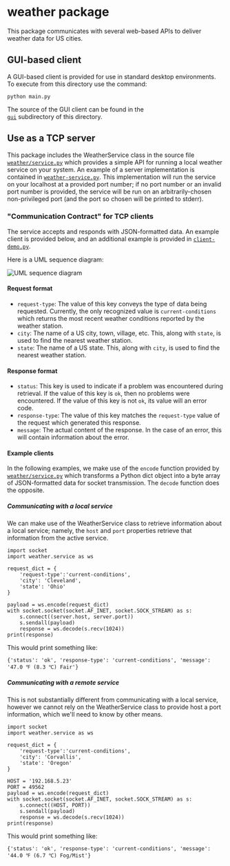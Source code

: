 # weather package

This package communicates with several web-based APIs to deliver
weather data for US cities.

## GUI-based client

A GUI-based client is provided for use in standard desktop
environments. To execute from this directory use the command:

```python main.py```

The source of the GUI client can be found in the	
[`gui`](./gui/__init__.py) subdirectory of this directory.

## Use as a TCP server

This package includes the WeatherService class in the source file
[`weather/service.py`](./weather/service.py) which provides a simple
API for running a local weather service on your system. An example of
a server implementation is contained in
[`weather-service.py`](./weather-service.py). This implementation will
run the service on your localhost at a provided port number; if no
port number or an invalid port number is provided, the service will be
run on an arbitrarily-chosen non-privileged port (and the port so
chosen will be printed to stderr).

### "Communication Contract" for TCP clients

The service accepts and responds with JSON-formatted data. An example
client is provided below, and an additional example is provided in
[`client-demo.py`](./client-demo.py).

Here is a UML sequence diagram:

![UML sequence diagram](./uml.png)

#### Request format

* `request-type`: The value of this key conveys the type of data being
  requested. Currently, the only recognized value is
  `current-conditions` which returns the most recent weather
  conditions reported by the weather station.
* `city`: The name of a US city, town, village, etc. This, along with
  `state`, is used to find the nearest weather station.
* `state`: The name of a US state. This, along with `city`, is used to
   find the nearest weather station.

#### Response format

* `status`: This key is used to indicate if a problem was encountered
  during retrieval. If the value of this key is `ok`, then no problems
  were encountered. If the value of this key is not `ok`, its value
  will an error code.
* `response-type`: The value of this key matches the `request-type`
  value of the request which generated this response.
* `message`: The actual content of the response. In the case of an
  error, this will contain information about the error.

#### Example clients

In the following examples, we make use of the `encode` function
provided by [`weather/service.py`](./weather/service.py) which
transforms a Python dict object into a byte array of JSON-formatted
data for socket transmission. The `decode` function does the opposite.

##### Communicating with a local service

We can make use of the WeatherService class to retrieve information
about a local service; namely, the `host` and `port` properties
retrieve that information from the active service.

```
import socket
import weather.service as ws

request_dict = {
    'request-type':'current-conditions',
    'city': 'Cleveland',
    'state': 'Ohio'
}

payload = ws.encode(request_dict)
with socket.socket(socket.AF_INET, socket.SOCK_STREAM) as s:
    s.connect((server.host, server.port))
    s.sendall(payload)
    response = ws.decode(s.recv(1024))
print(response)
```

This would print something like:

```
{'status': 'ok', 'response-type': 'current-conditions', 'message': '47.0 ℉ (8.3 ℃) Fair'}
```

##### Communicating with a remote service

This is not substantially different from communicating with a local
service, however we cannot rely on the WeatherService class to provide
host a port information, which we'll need to know by other means.

```
import socket
import weather.service as ws

request_dict = {
    'request-type':'current-conditions',
    'city': 'Corvallis',
    'state': 'Oregon'
}

HOST = '192.168.5.23'
PORT = 49562
payload = ws.encode(request_dict)
with socket.socket(socket.AF_INET, socket.SOCK_STREAM) as s:
    s.connect((HOST, PORT))
    s.sendall(payload)
    response = ws.decode(s.recv(1024))
print(response)
```

This would print something like:

```
{'status': 'ok', 'response-type': 'current-conditions', 'message': '44.0 ℉ (6.7 ℃) Fog/Mist'}
```
